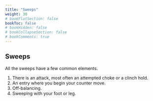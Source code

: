 ```yaml
---
title: "Sweeps"
weight: 30
# bookFlatSection: false
bookToc: false
# bookHidden: false
# bookCollapseSection: false
# bookComments: true
---
```

## Sweeps
All the sweeps have a few common elements. 
1. There is an attack, most often an attempted choke or 
a clinch hold.
2. An entry where you begin your counter move.
3. Off-balancing.
4. Sweeping with your foot or leg.
